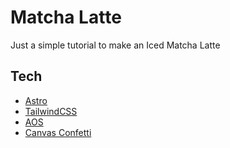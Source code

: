 # Matcha Latte

Just a simple tutorial to make an Iced Matcha Latte

## Tech

-   [Astro](https://astro.build)
-   [TailwindCSS](https://tailwindcss.com)
-   [AOS](https://github.com/michalsnik/aos)
-   [Canvas Confetti](https://github.com/catdad/canvas-confetti)
